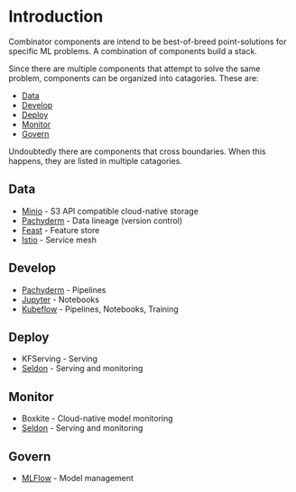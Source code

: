 # Introduction

Combinator components are intend to be best-of-breed point-solutions for specific ML problems. A combination of components build a stack.

Since there are multiple components that attempt to solve the same problem, components can be organized into catagories. These are:

- [Data](#data)
- [Develop](#develop)
- [Deploy](#deploy)
- [Monitor](#monitor)
- [Govern](#govern)

Undoubtedly there are components that cross boundaries. When this happens, they are listed in multiple catagories.

## Data

- [Minio](data/minio.md) - S3 API compatible cloud-native storage
- [Pachyderm](data/pachyderm.md) - Data lineage (version control)
- [Feast](data/feast.md) - Feature store
- [Istio](data/istio.md) - Service mesh

## Develop

- [Pachyderm](data/pachyderm.md) - Pipelines
- [Jupyter](develop/jupyter.md) - Notebooks
- [Kubeflow](develop/kubeflow.md) - Pipelines, Notebooks, Training

## Deploy

- KFServing - Serving
- [Seldon](deploy/seldon.md) - Serving and monitoring

## Monitor

- Boxkite - Cloud-native model monitoring
- [Seldon](deploy/seldon.md) - Serving and monitoring

## Govern

- [MLFlow](govern/mlflow.md) - Model management
